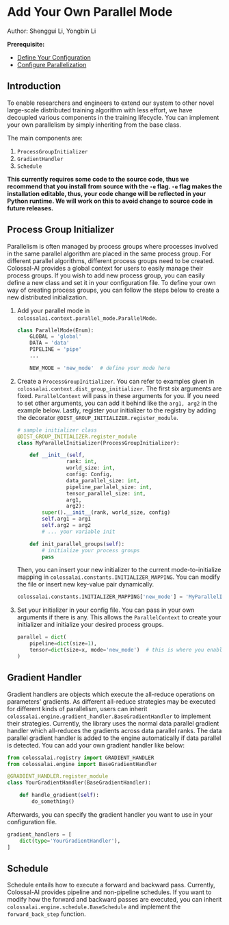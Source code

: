 # Add Your Own Parallel Mode

Author: Shenggui Li, Yongbin Li

**Prerequisite:**
- [Define Your Configuration](../basics/define_your_config.md)
- [Configure Parallelization](../basics/configure_parallelization.md)

## Introduction

To enable researchers and engineers to extend our system to other novel large-scale distributed training algorithm
with less effort, we have decoupled various components in the training lifecycle. You can implement your own
parallelism by simply inheriting from the base class.

The main components are:

1. `ProcessGroupInitializer`
2. `GradientHandler`
3. `Schedule`

**This currently requires some code to the source code, thus we recommend that you install from source with the `-e` flag.
`-e` flag makes the installation editable, thus, your code change will be reflected in your Python runtime.
We will work on this to avoid change to source code in future releases.**


## Process Group Initializer

Parallelism is often managed by process groups where processes involved in the same parallel algorithm are placed in the same
process group. For different parallel algorithms, different process groups need to be created. Colossal-AI provides a
global context for users to easily manage their process groups. If you wish to add new process group, you can easily
define a new class and set it in your configuration file. To define your own way of creating process groups, you can
follow the steps below to create a new distributed initialization.

1. Add your parallel mode in `colossalai.context.parallel_mode.ParallelMode`.
    ```python
    class ParallelMode(Enum):
        GLOBAL = 'global'
        DATA = 'data'
        PIPELINE = 'pipe'
        ...

        NEW_MODE = 'new_mode'  # define your mode here
    ```

2. Create a `ProcessGroupInitializer`. You can refer to examples given in `colossalai.context.dist_group_initializer`. The
   first six arguments are fixed. `ParallelContext` will pass in these arguments for you. If you need to set other
   arguments, you can add it behind like the `arg1, arg2` in the example below. Lastly, register your initializer to the
   registry by adding the decorator `@DIST_GROUP_INITIALIZER.register_module`.
    ```python
    # sample initializer class
    @DIST_GROUP_INITIALIZER.register_module
    class MyParallelInitializer(ProcessGroupInitializer):

        def __init__(self,
                    rank: int,
                    world_size: int,
                    config: Config,
                    data_parallel_size: int,
                    pipeline_parlalel_size: int,
                    tensor_parallel_size: int,
                    arg1,
                    arg2):
            super().__init__(rank, world_size, config)
            self.arg1 = arg1
            self.arg2 = arg2
            # ... your variable init

        def init_parallel_groups(self):
            # initialize your process groups
            pass

    ```

    Then, you can insert your new initializer to the current mode-to-initialize mapping
    in `colossalai.constants.INITIALIZER_MAPPING`. You can modify the file or insert new key-value pair dynamically.

    ```python
    colossalai.constants.INITIALIZER_MAPPING['new_mode'] = 'MyParallelInitializer'
    ```

3. Set your initializer in your config file. You can pass in your own arguments if there is any. This allows
   the `ParallelContext` to create your initializer and initialize your desired process groups.

    ```python
    parallel = dict(
        pipeline=dict(size=1),
        tensor=dict(size=x, mode='new_mode')  # this is where you enable your new parallel mode
    )
    ```

## Gradient Handler

Gradient handlers are objects which execute the all-reduce operations on parameters' gradients. As different all-reduce
strategies may be executed for different kinds of parallelism, users can
inherit `colossalai.engine.gradient_handler.BaseGradientHandler` to implement their strategies. Currently, the library
uses the normal data parallel gradient handler which all-reduces the gradients across data parallel ranks. The data
parallel gradient handler is added to the engine automatically if data parallel is detected. You can add your own
gradient handler like below:

```python
from colossalai.registry import GRADIENT_HANDLER
from colossalai.engine import BaseGradientHandler

@GRADIENT_HANDLER.register_module
class YourGradientHandler(BaseGradientHandler):

    def handle_gradient(self):
        do_something()

```

Afterwards, you can specify the gradient handler you want to use in your configuration file.

```python
gradient_handlers = [
    dict(type='YourGradientHandler'),
]
```

## Schedule

Schedule entails how to execute a forward and backward pass. Currently, Colossal-AI provides pipeline and non-pipeline
schedules. If you want to modify how the forward and backward passes are executed, you can
inherit `colossalai.engine.schedule.BaseSchedule` and implement the `forward_back_step` function.